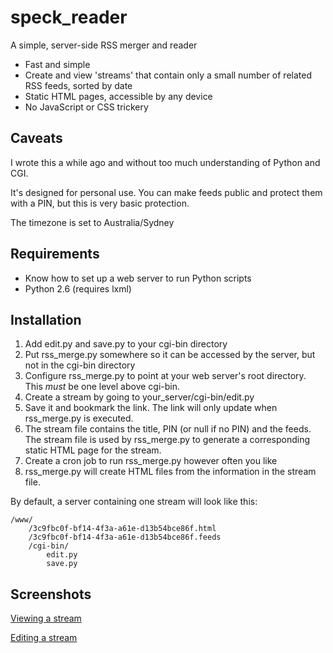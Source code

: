 speck_reader
============

A simple, server-side RSS merger and reader

* Fast and simple
* Create and view 'streams' that contain only a small number of related RSS feeds, sorted by date
* Static HTML pages, accessible by any device
* No JavaScript or CSS trickery

Caveats
-------

I wrote this a while ago and without too much understanding of Python and CGI.

It's designed for personal use. You can make feeds public and protect them with a PIN, but this is very basic protection.

The timezone is set to Australia/Sydney

Requirements
------------

* Know how to set up a web server to run Python scripts
* Python 2.6 (requires lxml)

Installation
------------

1. Add edit.py and save.py to your cgi-bin directory
2. Put rss_merge.py somewhere so it can be accessed by the server, but not in the cgi-bin directory
3. Configure rss_merge.py to point at your web server's root directory. This *must* be one level above cgi-bin.
4. Create a stream by going to your_server/cgi-bin/edit.py
5. Save it and bookmark the link. The link will only update when rss_merge.py is executed.
6. The stream file contains the title, PIN (or null if no PIN) and the feeds. The stream file is used by rss_merge.py to generate a corresponding static HTML page for the stream.
7. Create a cron job to run rss_merge.py however often you like
8. rss_merge.py will create HTML files from the information in the stream file.

By default, a server containing one stream will look like this:

	/www/
		/3c9fbc0f-bf14-4f3a-a61e-d13b54bce86f.html
    	/3c9fbc0f-bf14-4f3a-a61e-d13b54bce86f.feeds
    	/cgi-bin/
      		edit.py
      		save.py

Screenshots
-----------

[Viewing a stream](https://github.com/davidkidd/speck_reader/raw/master/screenshots/img_stream.png)

[Editing a stream](https://github.com/davidkidd/speck_reader/raw/master/screenshots/img_edit_stream.png)
